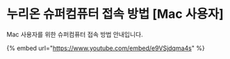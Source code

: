 # 누리온 슈퍼컴퓨터 접속 방법 [Mac 사용자]

Mac 사용자를 위한 슈퍼컴퓨터 접속 방법 안내입니다.

{% embed url="https://www.youtube.com/embed/e9VSjdqma4s" %}
